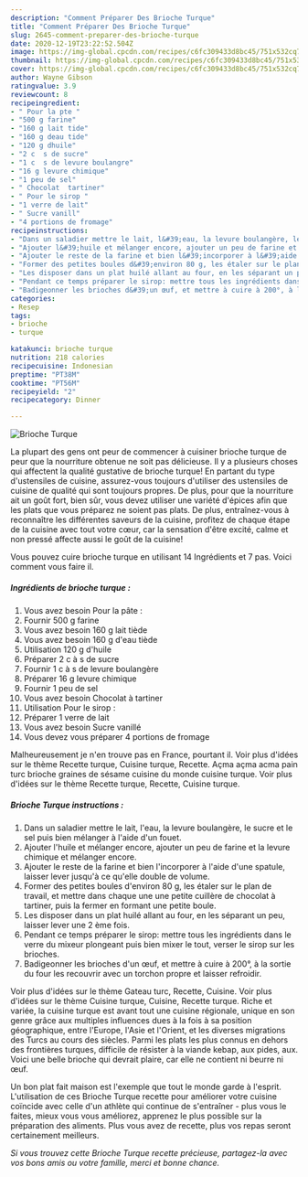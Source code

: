 ```yaml
---
description: "Comment Préparer Des Brioche Turque"
title: "Comment Préparer Des Brioche Turque"
slug: 2645-comment-preparer-des-brioche-turque
date: 2020-12-19T23:22:52.504Z
image: https://img-global.cpcdn.com/recipes/c6fc309433d8bc45/751x532cq70/brioche-turque-photo-principale-de-la-recette.jpg
thumbnail: https://img-global.cpcdn.com/recipes/c6fc309433d8bc45/751x532cq70/brioche-turque-photo-principale-de-la-recette.jpg
cover: https://img-global.cpcdn.com/recipes/c6fc309433d8bc45/751x532cq70/brioche-turque-photo-principale-de-la-recette.jpg
author: Wayne Gibson
ratingvalue: 3.9
reviewcount: 8
recipeingredient:
- " Pour la pte "
- "500 g farine"
- "160 g lait tide"
- "160 g deau tide"
- "120 g dhuile"
- "2 c  s de sucre"
- "1 c  s de levure boulangre"
- "16 g levure chimique"
- "1 peu de sel"
- " Chocolat  tartiner"
- " Pour le sirop "
- "1 verre de lait"
- " Sucre vanill"
- "4 portions de fromage"
recipeinstructions:
- "Dans un saladier mettre le lait, l&#39;eau, la levure boulangère, le sucre et le sel puis bien mélanger à l&#39;aide d&#39;un fouet."
- "Ajouter l&#39;huile et mélanger encore, ajouter un peu de farine et la levure chimique et mélanger encore."
- "Ajouter le reste de la farine et bien l&#39;incorporer à l&#39;aide d&#39;une spatule, laisser lever jusqu&#39;à ce qu&#39;elle double de volume."
- "Former des petites boules d&#39;environ 80 g, les étaler sur le plan de travail, et mettre dans chaque une une petite cuillère de chocolat à tartiner, puis la fermer en formant une petite boule."
- "Les disposer dans un plat huilé allant au four, en les séparant un peu, laisser lever une 2 ème fois."
- "Pendant ce temps préparer le sirop: mettre tous les ingrédients dans le verre du mixeur plongeant puis bien mixer le tout, verser le sirop sur les brioches."
- "Badigeonner les brioches d&#39;un œuf, et mettre à cuire à 200°, à la sortie du four les recouvrir avec un torchon propre et laisser refroidir."
categories:
- Resep
tags:
- brioche
- turque

katakunci: brioche turque 
nutrition: 218 calories
recipecuisine: Indonesian
preptime: "PT38M"
cooktime: "PT56M"
recipeyield: "2"
recipecategory: Dinner

---
```



![Brioche Turque](https://img-global.cpcdn.com/recipes/c6fc309433d8bc45/751x532cq70/brioche-turque-photo-principale-de-la-recette.jpg)

La plupart des gens ont peur de commencer à cuisiner brioche turque de peur que la nourriture obtenue ne soit pas délicieuse. Il y a plusieurs choses qui affectent la qualité gustative de brioche turque! En partant du type d'ustensiles de cuisine, assurez-vous toujours d'utiliser des ustensiles de cuisine de qualité qui sont toujours propres. De plus, pour que la nourriture ait un goût fort, bien sûr, vous devez utiliser une variété d'épices afin que les plats que vous préparez ne soient pas plats. De plus, entraînez-vous à reconnaître les différentes saveurs de la cuisine, profitez de chaque étape de la cuisine avec tout votre cœur, car la sensation d'être excité, calme et non pressé affecte aussi le goût de la cuisine!

<!--inarticleads1-->

Vous pouvez cuire brioche turque en utilisant 14 Ingrédients et 7 pas. Voici comment vous faire il.

##### Ingrédients de brioche turque :

1. Vous avez besoin  Pour la pâte :
1. Fournir 500 g farine
1. Vous avez besoin 160 g lait tiède
1. Vous avez besoin 160 g d&#39;eau tiède
1. Utilisation 120 g d&#39;huile
1. Préparer 2 c à s de sucre
1. Fournir 1 c à s de levure boulangère
1. Préparer 16 g levure chimique
1. Fournir 1 peu de sel
1. Vous avez besoin  Chocolat à tartiner
1. Utilisation  Pour le sirop :
1. Préparer 1 verre de lait
1. Vous avez besoin  Sucre vanillé
1. Vous devez vous préparer 4 portions de fromage


Malheureusement je n&#39;en trouve pas en France, pourtant il. Voir plus d&#39;idées sur le thème Recette turque, Cuisine turque, Recette. Açma açma acma pain turc brioche graines de sésame cuisine du monde cuisine turque. Voir plus d&#39;idées sur le thème Recette turque, Recette, Cuisine turque. 

<!--inarticleads2-->

##### Brioche Turque instructions :

1. Dans un saladier mettre le lait, l&#39;eau, la levure boulangère, le sucre et le sel puis bien mélanger à l&#39;aide d&#39;un fouet.
1. Ajouter l&#39;huile et mélanger encore, ajouter un peu de farine et la levure chimique et mélanger encore.
1. Ajouter le reste de la farine et bien l&#39;incorporer à l&#39;aide d&#39;une spatule, laisser lever jusqu&#39;à ce qu&#39;elle double de volume.
1. Former des petites boules d&#39;environ 80 g, les étaler sur le plan de travail, et mettre dans chaque une une petite cuillère de chocolat à tartiner, puis la fermer en formant une petite boule.
1. Les disposer dans un plat huilé allant au four, en les séparant un peu, laisser lever une 2 ème fois.
1. Pendant ce temps préparer le sirop: mettre tous les ingrédients dans le verre du mixeur plongeant puis bien mixer le tout, verser le sirop sur les brioches.
1. Badigeonner les brioches d&#39;un œuf, et mettre à cuire à 200°, à la sortie du four les recouvrir avec un torchon propre et laisser refroidir.


Voir plus d&#39;idées sur le thème Gateau turc, Recette, Cuisine. Voir plus d&#39;idées sur le thème Cuisine turque, Cuisine, Recette turque. Riche et variée, la cuisine turque est avant tout une cuisine régionale, unique en son genre grâce aux multiples influences dues à la fois à sa position géographique, entre l&#39;Europe, l&#39;Asie et l&#39;Orient, et les diverses migrations des Turcs au cours des siècles. Parmi les plats les plus connus en dehors des frontières turques, difficile de résister à la viande kebap, aux pides, aux. Voici une belle brioche qui devrait plaire, car elle ne contient ni beurre ni œuf. 

<!--inarticleads1-->

<p>
Un bon plat fait maison est l'exemple que tout le monde garde à l'esprit. L'utilisation de ces Brioche Turque recette pour améliorer votre cuisine coïncide avec celle d'un athlète qui continue de s'entraîner - plus vous le faites, mieux vous vous améliorez, apprenez le plus possible sur la préparation des aliments. Plus vous avez de recette, plus vos repas seront certainement meilleurs.
</p>

<p>
<i>Si vous trouvez cette Brioche Turque recette précieuse, partagez-la avec vos bons amis ou votre famille, merci et bonne chance.</i>
</p>
